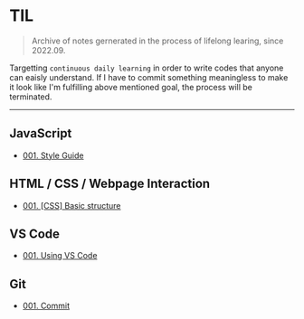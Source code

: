 # TIL

> Archive of notes gernerated in the process of lifelong learing, since 2022.09.

Targetting `continuous daily learning` in order to write codes that anyone can eaisly understand.
If I have to commit something meaningless to make it look like I'm fulfilling above mentioned goal, the process will be terminated.

---

## JavaScript

* [001. Style Guide](https://github.com/j25nkh/TIL/blob/master/JavaScript/Style_guide.md)

## HTML / CSS / Webpage Interaction
* [001. [CSS] Basic structure](https://github.com/j25nkh/TIL/blob/master/CSS/Basic_structure.md)

## VS Code
* [001. Using VS Code](https://github.com/j25nkh/TIL/blob/master/VS_Code/using_VSCode.md)

## Git
* [001. Commit](https://github.com/j25nkh/TIL/blob/master/Git/Commit.md)

